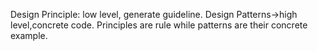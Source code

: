 Design Principle: low level, generate guideline.
Design Patterns->high level,concrete code.
Principles are rule while patterns are their concrete example.
